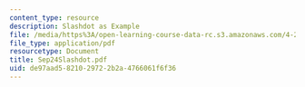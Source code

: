 ```yaml
---
content_type: resource
description: Slashdot as Example
file: /media/https%3A/open-learning-course-data-rc.s3.amazonaws.com/4-285-research-topics-in-architecture-citizen-centered-design-of-open-governance-systems-fall-2002/de97aad5821029722b2a4766061f6f36_Sep24Slashdot.pdf
file_type: application/pdf
resourcetype: Document
title: Sep24Slashdot.pdf
uid: de97aad5-8210-2972-2b2a-4766061f6f36
---
```

